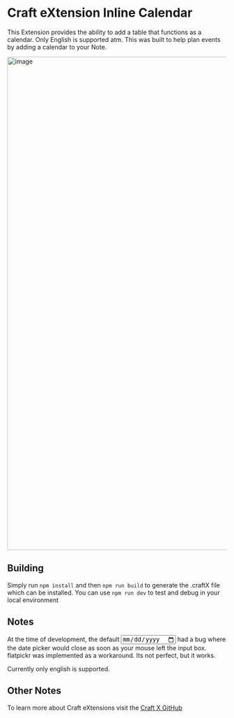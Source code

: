 # Craft eXtension Inline Calendar

This Extension provides the ability to add a table that functions as a calendar. Only English is supported atm. This was built to help plan events by adding a calendar to your Note. 

<img width="1131" alt="image" src="https://github.com/hugosalinas/craft-inline-calendar/assets/21370439/36288e8f-2153-48aa-b573-c996e7ae3023">


## Building

Simply run `npm install` and then `npm run build` to generate the .craftX file which can be installed.
You can use `npm run dev` to test and debug in your local environment

## Notes 
At the time of development, the default <input type=date > had a bug where the date picker would close as soon as your mouse left the input box. flatpickr was implemented as a workaround. Its not perfect, but it works. 

Currently only english is supported.


## Other Notes
To learn more about Craft eXtensions visit the [Craft X GitHub](https://github.com/craftdocs)
